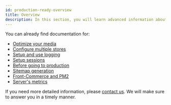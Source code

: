 ```yaml
---
id: production-ready-overview
title: Overview
description: In this section, you will learn advanced information about the different things to check before deploying your Front-Commerce application.
---
```


You can already find documentation for:

- [Optimize your media](./media-middleware.html)
- [Configure multiple stores](./multistore.html)
- [Setup and use logging](./logging.html)
- [Setup sessions](./sessions.html)
- [Before going to production](./checklist-before-production.html)
- [Sitemap generation](./sitemap.html)
- [Front-Commerce and PM2](./front-commerce-and-pm2.html)
- [Server's metrics](./metrics.html)

If you need more detailed information, please <span class="intercom-launcher">[contact us](mailto:support@front-commerce.com)</span>. We will make sure to answer you in a timely manner.
